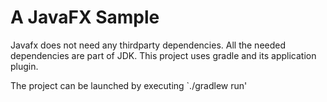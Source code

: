 # A JavaFX Sample

Javafx does not need any thirdparty dependencies. All the needed dependencies are part of JDK.
This project uses gradle and its application plugin.

The project can be launched by executing `./gradlew run'

